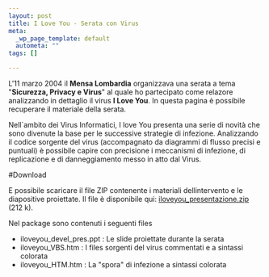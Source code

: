 ```yaml
--- 
layout: post
title: I Love You - Serata con Virus
meta: 
  _wp_page_template: default
  autometa: ""
tags: []

---
```

L'11 marzo 2004 il **Mensa Lombardia** organizzava una serata a tema "**Sicurezza, Privacy e Virus**" al quale ho partecipato come relazore analizzando in dettaglio il virus **I Love You**. In questa pagina è possibile recuperare il materiale della serata.

Nell`ambito dei Virus Informatici, I love You presenta una serie di novità che sono divenute la base per le successive strategie di infezione. Analizzando il codice sorgente del virus (accompagnato da diagrammi di flusso precisi e puntuali) è possibile capire con precisione i meccanismi di infezione, di replicazione e di danneggiamento messo in atto dal Virus.

#Download

E possibile scaricare il file ZIP contenente i materiali dellintervento e le diapositive proiettate.
Il file è disponibile qui: [iloveyou_presentazione.zip](download/ILoveYou_Presentazione.zip) (212 k).

Nel package sono contenuti i seguenti files

*  iloveyou_devel_pres.ppt : Le slide proiettate durante la serata
*  iloveyou_VBS.htm : I files sorgenti del virus commentati e a sintassi colorata
*  iloveyou_HTM.htm : La "spora" di infezione a sintassi colorata 

